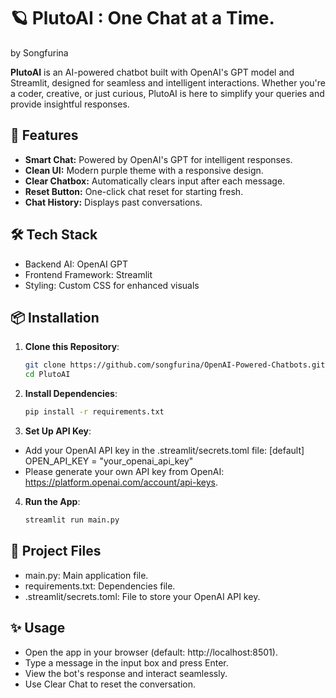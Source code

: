 # 🪐 PlutoAI : One Chat at a Time.
by Songfurina

**PlutoAI** is an AI-powered chatbot built with OpenAI's GPT model and Streamlit, designed for seamless and intelligent interactions. Whether you're a coder, creative, or just curious, PlutoAI is here to simplify your queries and provide insightful responses.

## 🌟 Features

- **Smart Chat:** Powered by OpenAI's GPT for intelligent responses.
- **Clean UI:** Modern purple theme with a responsive design.
- **Clear Chatbox:** Automatically clears input after each message.
- **Reset Button:** One-click chat reset for starting fresh.
- **Chat History:** Displays past conversations.

## 🛠️ Tech Stack
- Backend AI: OpenAI GPT
- Frontend Framework: Streamlit
- Styling: Custom CSS for enhanced visuals

## 📦  Installation
1. **Clone this Repository**:
   ```bash
   git clone https://github.com/songfurina/OpenAI-Powered-Chatbots.git
   cd PlutoAI
   
2. **Install Dependencies**:
   ```bash
   pip install -r requirements.txt

3. **Set Up API Key**:
- Add your OpenAI API key in the .streamlit/secrets.toml file:
[default]
OPEN_API_KEY = "your_openai_api_key"
- Please generate your own API key from OpenAI: https://platform.openai.com/account/api-keys.

4. **Run the App**:
   ```bash
   streamlit run main.py

## 📂 Project Files

- main.py: Main application file.
- requirements.txt: Dependencies file.
- .streamlit/secrets.toml: File to store your OpenAI API key.

## ✨ Usage

- Open the app in your browser (default: http://localhost:8501).
- Type a message in the input box and press Enter.
- View the bot's response and interact seamlessly.
- Use Clear Chat to reset the conversation.